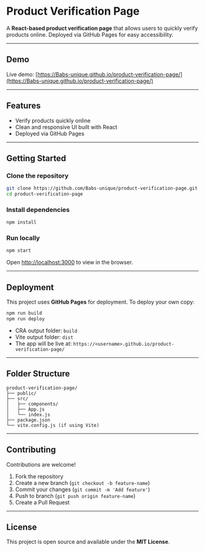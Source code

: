 
# **Product Verification Page**

A **React-based product verification page** that allows users to quickly verify products online. Deployed via GitHub Pages for easy accessibility.

---

## **Demo**

Live demo: [https://Babs-unique.github.io/product-verification-page/](https://Babs-unique.github.io/product-verification-page/)

---

## **Features**

* Verify products quickly online
* Clean and responsive UI built with React
* Deployed via GitHub Pages

---

## **Getting Started**

### **Clone the repository**

```bash
git clone https://github.com/Babs-unique/product-verification-page.git
cd product-verification-page
```

### **Install dependencies**

```bash
npm install
```

### **Run locally**

```bash
npm start
```

Open [http://localhost:3000](http://localhost:3000) to view in the browser.

---

## **Deployment**

This project uses **GitHub Pages** for deployment. To deploy your own copy:

```bash
npm run build
npm run deploy
```

* CRA output folder: `build`
* Vite output folder: `dist`
* The app will be live at:
  `https://<username>.github.io/product-verification-page/`

---

## **Folder Structure**

```
product-verification-page/
├── public/
├── src/
│   ├── components/
│   ├── App.js
│   └── index.js
├── package.json
└── vite.config.js (if using Vite)
```

---

## **Contributing**

Contributions are welcome!

1. Fork the repository
2. Create a new branch (`git checkout -b feature-name`)
3. Commit your changes (`git commit -m 'Add feature'`)
4. Push to branch (`git push origin feature-name`)
5. Create a Pull Request

---

## **License**

This project is open source and available under the **MIT License**.

